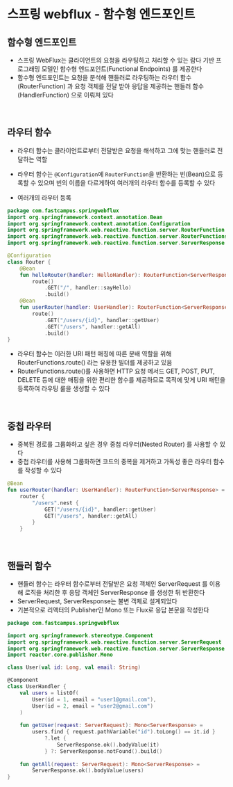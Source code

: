 # 스프링 webflux - 함수형 엔드포인트

## 함수형 엔드포인트

- 스프링 WebFlux는 클라이언트의 요청을 라우팅하고 처리할 수 있는 람다 기반 프로그래밍 모델인 함수형 엔드포인트(Functional Endpoints) 를 제공한다
- 함수형 엔드포인트는 요청을 분석해 핸들러로 라우팅하는 라우터 함수(RouterFunction) 과 요청 객체를 전달 받아 응답을 제공하는 핸들러 함수(HandlerFunction) 으로 이뤄져 있다

<br/>

## 라우터 함수

- 라우터 함수는 클라이언트로부터 전달받은 요청을 해석하고 그에 맞는 핸들러로 전달하는 역할
- 라우터 함수는 `@Configuration`에 `RouterFunction`을 반환하는 빈(Bean)으로 등록할 수 있으며 빈의 이름을 다르게하여 여러개의 라우터 함수를 등록할 수 있다

- 여러개의 라우터 등록 
```kotlin
package com.fastcampus.springwebflux
import org.springframework.context.annotation.Bean
import org.springframework.context.annotation.Configuration
import org.springframework.web.reactive.function.server.RouterFunction
import org.springframework.web.reactive.function.server.RouterFunctions.route
import org.springframework.web.reactive.function.server.ServerResponse

@Configuration
class Router {
    @Bean
    fun helloRouter(handler: HelloHandler): RouterFunction<ServerResponse> =
        route()
            .GET("/", handler::sayHello)
            .build()
    @Bean
    fun userRouter(handler: UserHandler): RouterFunction<ServerResponse> =
        route()
            .GET("/users/{id}", handler::getUser)
            .GET("/users", handler::getAll)
            .build()
}
```

- 라우터 함수는 이러한 URI 패턴 매칭에 따른 분배 역할을 위해 RouterFunctions.route() 라는 유용한 빌더를 제공하고 있음
- RouterFunctions.route()를 사용하면 HTTP 요청 메서드 GET, POST, PUT, DELETE 등에 대한 매핑을 위한 편리한 함수를 제공하므로 목적에 맞게 URI 패턴을 등록하여 라우팅 룰을 생성할 수 있다

<br/>

## 중첩 라우터

- 중복된 경로를 그룹화하고 싶은 경우 중첩 라우터(Nested Router) 를 사용할 수 있다
- 중첩 라우터를 사용해 그룹화하면 코드의 중복을 제거하고 가독성 좋은 라우터 함수를 작성할 수 있다

```kotlin
@Bean
fun userRouter(handler: UserHandler): RouterFunction<ServerResponse> =
    router {
        "/users".nest {
            GET("/users/{id}", handler::getUser)
            GET("/users", handler::getAll)
        }
    }
```

<br/>

## 핸들러 함수

- 핸들러 함수는 라우터 함수로부터 전달받은 요청 객체인 ServerRequest 를 이용해 로직을 처리한 후 응답 객체인 ServerResponse 를 생성한 뒤 반환한다
- ServerRequest, ServerResponse는 불변 객체로 설계되었다
- 기본적으로 리액터의 Publisher인 Mono 또는 Flux로 응답 본문을 작성한다

```kotlin
package com.fastcampus.springwebflux

import org.springframework.stereotype.Component
import org.springframework.web.reactive.function.server.ServerRequest
import org.springframework.web.reactive.function.server.ServerResponse
import reactor.core.publisher.Mono

class User(val id: Long, val email: String)

@Component
class UserHandler {
    val users = listOf(
        User(id = 1, email = "user1@gmail.com"),
        User(id = 2, email = "user2@gmail.com")
    )
    
    fun getUser(request: ServerRequest): Mono<ServerResponse> =
        users.find { request.pathVariable("id").toLong() == it.id }
            ?.let {
                ServerResponse.ok().bodyValue(it)
            } ?: ServerResponse.notFound().build()
    
    fun getAll(request: ServerRequest): Mono<ServerResponse> =
        ServerResponse.ok().bodyValue(users)
}
```

